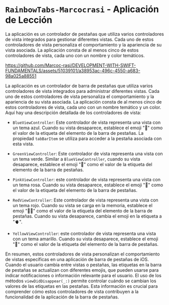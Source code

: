 # `RainbowTabs-Marcocrasi` - Aplicación de Lección

La aplicación es un controlador de pestañas que utiliza varios controladores de vista integrados para gestionar diferentes vistas. Cada uno de estos controladores de vista personaliza el comportamiento y la apariencia de su vista asociada. La aplicación consta de al menos cinco de estos controladores de vista, cada uno con un nombre y color temáticos.

https://github.com/Marcoc-rasi/DEVELOPMENT-WITH-SWIFT-FUNDAMENTALS/assets/51039101/a38953ac-496c-4550-a683-98a025a88551

La aplicación es un controlador de barra de pestañas que utiliza varios controladores de vista integrados para administrar diferentes vistas. Cada uno de estos controladores de vista personaliza el comportamiento y la apariencia de su vista asociada. La aplicación consta de al menos cinco de estos controladores de vista, cada uno con un nombre temático y un color. Aquí hay una descripción detallada de los controladores de vista:

- `BlueViewController`: Este controlador de vista representa una vista con un tema azul. Cuando su vista desaparece, establece el emoji "🦄" como el valor de la etiqueta del elemento de la barra de pestañas. La propiedad `tabBarItem` se utiliza para acceder a la pestaña asociada con esta vista.

- `GreenViewController`: Este controlador de vista representa una vista con un tema verde. Similar a `BlueViewController`, cuando su vista desaparece, establece el emoji "🦕" como el valor de la etiqueta del elemento de la barra de pestañas.

- `PinkViewController`: este controlador de vista representa una vista con un tema rosa. Cuando su vista desaparece, establece el emoji "🐉" como el valor de la etiqueta del elemento de la barra de pestañas.

- `RedViewController`: Este controlador de vista representa una vista con un tema rojo. Cuando su vista se carga en la memoria, establece el emoji "🖕🏿" como el valor de la etiqueta del elemento de la barra de pestañas. Cuando su vista desaparece, cambia el emoji en la etiqueta a "🫀".

- `YellowViewController`: este controlador de vista representa una vista con un tema amarillo. Cuando su vista desaparece, establece el emoji "🐲" como el valor de la etiqueta del elemento de la barra de pestañas.

En resumen, estos controladores de vista personalizan el comportamiento de vistas específicas en una aplicación de barra de pestañas de iOS. Cuando el usuario cambia entre vistas o pestañas, las etiquetas en la barra de pestañas se actualizan con diferentes emojis, que pueden usarse para indicar notificaciones o información relevante para el usuario. El uso de los métodos `viewDidDisappear(_:)` permite controlar cuándo se cambian los valores de las etiquetas en las pestañas. Esta información es crucial para comprender cómo estos controladores de vista contribuyen a la funcionalidad de la aplicación de la barra de pestañas.
